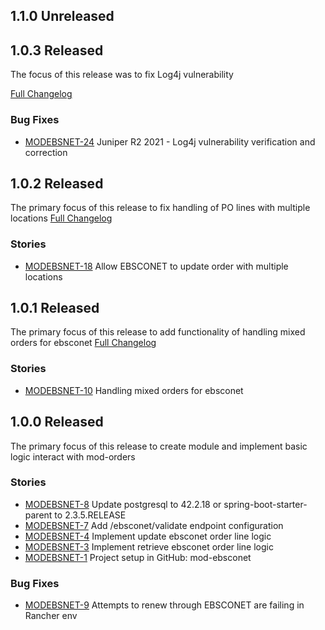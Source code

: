 ## 1.1.0 Unreleased

## 1.0.3 Released
The focus of this release was to fix Log4j vulnerability

[Full Changelog](https://github.com/folio-org/mod-ebsconet/compare/v1.0.2...v1.0.3)

### Bug Fixes
* [MODEBSNET-24](https://issues.folio.org/browse/MODEBSNET-24) Juniper R2 2021 - Log4j vulnerability verification and correction

## 1.0.2 Released
The primary focus of this release to fix handling of PO lines with multiple locations
[Full Changelog](https://github.com/folio-org/mod-ebsconet/compare/v1.0.1...v1.0.2)

### Stories
* [MODEBSNET-18](https://issues.folio.org/browse/MODEBSNET-18) Allow EBSCONET to update order with multiple locations

## 1.0.1 Released
The primary focus of this release to add functionality of handling mixed orders for ebsconet
[Full Changelog](https://github.com/folio-org/mod-ebsconet/compare/v1.0.0...v1.0.1)

### Stories
* [MODEBSNET-10](https://issues.folio.org/browse/MODEBSNET-10) Handling mixed orders for ebsconet

## 1.0.0 Released
The primary focus of this release to create module and implement basic logic interact with mod-orders 

### Stories
* [MODEBSNET-8](https://issues.folio.org/browse/MODEBSNET-8) Update postgresql to 42.2.18 or spring-boot-starter-parent to 2.3.5.RELEASE
* [MODEBSNET-7](https://issues.folio.org/browse/MODEBSNET-7) Add /ebsconet/validate endpoint configuration
* [MODEBSNET-4](https://issues.folio.org/browse/MODEBSNET-4) Implement update ebsconet order line logic 
* [MODEBSNET-3](https://issues.folio.org/browse/MODEBSNET-3) Implement retrieve ebsconet order line logic 
* [MODEBSNET-1](https://issues.folio.org/browse/MODEBSNET-1) Project setup in GitHub: mod-ebsconet 

### Bug Fixes
* [MODEBSNET-9](https://issues.folio.org/browse/MODEBSNET-9) Attempts to renew through EBSCONET are failing in Rancher env

